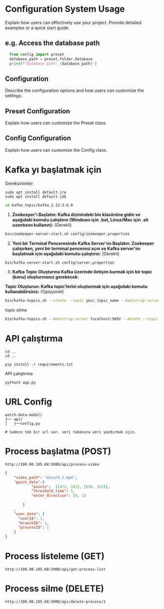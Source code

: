 
# Configuration System Usage
Explain how users can effectively use your project. Provide detailed examples or a quick start guide.

## e.g. Access the database path

```python
  from config import preset
  database_path = preset.folder.database
  print(f"Database path: {database_path}")
```

## Configuration
Describe the configuration options and how users can customize the settings.

## Preset Configuration
Explain how users can customize the Preset class.

## Config Configuration
Explain how users can customize the Config class.



# Kafka yı başlatmak için 

Gereksinimler
```
sudo apt install default-jre
sudo apt install default-jdk
```

```bash
cd kafka_topic/kafka_2.12-3.6.0

```
1. **Zookeeper'ı Başlatın: Kafka dizinindeki bin klasörüne gidin ve aşağıdaki komutu çalıştırın (Windows için .bat, Linux/Mac için .sh uzantısını kullanın):** (Gerekli)
```bash
bin/zookeeper-server-start.sh config/zookeeper.properties

```


2. **Yeni bir Terminal Penceresinde Kafka Server'ını Başlatın: Zookeeper çalışırken, yeni bir terminal penceresi açın ve Kafka server'ını başlatmak için aşağıdaki komutu çalıştırın:** (Gerekli)

```bash
bin/kafka-server-start.sh config/server.properties

```
3. **Kafka Topic Oluşturma Kafka üzerinde iletişim kurmak için bir topic (konu) oluşturmanız gerekecek:**

**Topic Oluşturun: Kafka topic'lerini oluşturmak için aşağıdaki komutu kullanabilirsiniz:** (Opsiyonel)


```bash
bin/kafka-topics.sh --create --topic your_topic_name --bootstrap-server localhost:9092 --replication-factor 1 --partitions 1


```


topic silme
```bash
bin/kafka-topics.sh --bootstrap-server localhost:9092 --delete --topic your_topic_name


```


# API çalıştırma

```
cd ..
cd ..

pip install -r requirements.txt

```
API çalıştırma

```
python3 app.py

```


# URL Config
```
watch-data-model/
├── api/
│   ├──config.py

# Sadece tek bir url var. veri tabanına veri yazdırmak için.
```




# Process başlatma (POST)
```
http://100.90.105.68:5000/api/process-video
```
```json
{
    "video_path": "data/9_2.mp4",
    "point_data":{
            "points":  [[472, 352], [698, 352]],
            "threshold_time": 5,
            "enter_direction": [0, 1]
              
        }
    ,
    "user_data": {
      "userId": 1,
      "branchID": 1,
      "processID": 1
    }
}

```

# Process listeleme (GET)

```
http://100.90.105.68:5000/api/get-process-list
```

# Process silme (DELETE)

```
http://100.90.105.68:5000/api/delete-process/1

```


